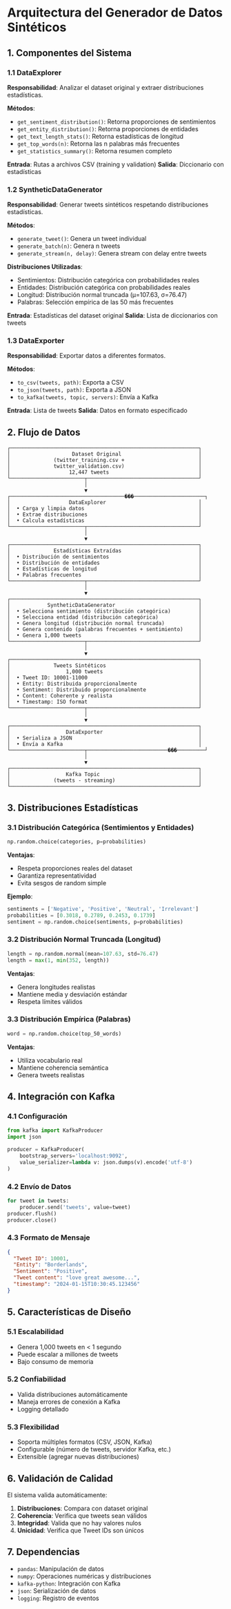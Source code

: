 # Arquitectura del Generador de Datos Sintéticos

## 1. Componentes del Sistema

### 1.1 DataExplorer

**Responsabilidad**: Analizar el dataset original y extraer distribuciones estadísticas.

**Métodos**:
- `get_sentiment_distribution()`: Retorna proporciones de sentimientos
- `get_entity_distribution()`: Retorna proporciones de entidades
- `get_text_length_stats()`: Retorna estadísticas de longitud
- `get_top_words(n)`: Retorna las n palabras más frecuentes
- `get_statistics_summary()`: Retorna resumen completo

**Entrada**: Rutas a archivos CSV (training y validation)
**Salida**: Diccionario con estadísticas

### 1.2 SyntheticDataGenerator

**Responsabilidad**: Generar tweets sintéticos respetando distribuciones estadísticas.

**Métodos**:
- `generate_tweet()`: Genera un tweet individual
- `generate_batch(n)`: Genera n tweets
- `generate_stream(n, delay)`: Genera stream con delay entre tweets

**Distribuciones Utilizadas**:
- Sentimientos: Distribución categórica con probabilidades reales
- Entidades: Distribución categórica con probabilidades reales
- Longitud: Distribución normal truncada (μ=107.63, σ=76.47)
- Palabras: Selección empírica de las 50 más frecuentes

**Entrada**: Estadísticas del dataset original
**Salida**: Lista de diccionarios con tweets

### 1.3 DataExporter

**Responsabilidad**: Exportar datos a diferentes formatos.

**Métodos**:
- `to_csv(tweets, path)`: Exporta a CSV
- `to_json(tweets, path)`: Exporta a JSON
- `to_kafka(tweets, topic, servers)`: Envía a Kafka

**Entrada**: Lista de tweets
**Salida**: Datos en formato especificado

## 2. Flujo de Datos

```
┌─────────────────────────────────────────────────────────────┐
│                    Dataset Original                         │
│              (twitter_training.csv +                        │
│              twitter_validation.csv)                        │
│                   12,447 tweets                             │
└────────────────────────┬────────────────────────────────────┘
                         │
                         ▼
┌─────────────────────────────────────���───────────────────────┐
│                   DataExplorer                              │
│  • Carga y limpia datos                                     │
│  • Extrae distribuciones                                    │
│  • Calcula estadísticas                                     │
└────────────────────────┬────────────────────────────────────┘
                         │
                         ▼
┌─────────────────────────────────────────────────────────────┐
│              Estadísticas Extraídas                         │
│  • Distribución de sentimientos                             │
│  • Distribución de entidades                                │
│  • Estadísticas de longitud                                 │
│  • Palabras frecuentes                                      │
└────────────────────────┬────────────────────────────────────┘
                         │
                         ▼
┌─────────────────────────────────────────────────────────────┐
│            SyntheticDataGenerator                           │
│  • Selecciona sentimiento (distribución categórica)         │
│  • Selecciona entidad (distribución categórica)             │
│  • Genera longitud (distribución normal truncada)           │
│  • Genera contenido (palabras frecuentes + sentimiento)     │
│  • Genera 1,000 tweets                                      │
└────────────────────────┬────────────────────────────────────┘
                         │
                         ▼
┌─────────────────────────────────────────────────────────────┐
│              Tweets Sintéticos                              │
│                  1,000 tweets                               │
│  • Tweet ID: 10001-11000                                    │
│  • Entity: Distribuida proporcionalmente                    │
│  • Sentiment: Distribuido proporcionalmente                 │
│  • Content: Coherente y realista                            │
│  • Timestamp: ISO format                                    │
└────────────────────────┬────────────────────────────────────┘
                         │
                         ▼
┌─────────────────────────────────────────────────────────────┐
│                  DataExporter                               │
│  • Serializa a JSON                                         │
│  • Envía a Kafka                                            │
└────────────────────────┬──────────────────────────���─────────┘
                         │
                         ▼
┌─────────────────────────────────────────────────────────────┐
│                  Kafka Topic                                │
│              (tweets - streaming)                           │
└─────────────────────────────────────────────────────────────┘
```

## 3. Distribuciones Estadísticas

### 3.1 Distribución Categórica (Sentimientos y Entidades)

```python
np.random.choice(categories, p=probabilities)
```

**Ventajas**:
- Respeta proporciones reales del dataset
- Garantiza representatividad
- Evita sesgos de random simple

**Ejemplo**:
```python
sentiments = ['Negative', 'Positive', 'Neutral', 'Irrelevant']
probabilities = [0.3018, 0.2789, 0.2453, 0.1739]
sentiment = np.random.choice(sentiments, p=probabilities)
```

### 3.2 Distribución Normal Truncada (Longitud)

```python
length = np.random.normal(mean=107.63, std=76.47)
length = max(1, min(352, length))
```

**Ventajas**:
- Genera longitudes realistas
- Mantiene media y desviación estándar
- Respeta límites válidos

### 3.3 Distribución Empírica (Palabras)

```python
word = np.random.choice(top_50_words)
```

**Ventajas**:
- Utiliza vocabulario real
- Mantiene coherencia semántica
- Genera tweets realistas

## 4. Integración con Kafka

### 4.1 Configuración

```python
from kafka import KafkaProducer
import json

producer = KafkaProducer(
    bootstrap_servers='localhost:9092',
    value_serializer=lambda v: json.dumps(v).encode('utf-8')
)
```

### 4.2 Envío de Datos

```python
for tweet in tweets:
    producer.send('tweets', value=tweet)
producer.flush()
producer.close()
```

### 4.3 Formato de Mensaje

```json
{
  "Tweet ID": 10001,
  "Entity": "Borderlands",
  "Sentiment": "Positive",
  "Tweet content": "love great awesome...",
  "timestamp": "2024-01-15T10:30:45.123456"
}
```

## 5. Características de Diseño

### 5.1 Escalabilidad

- Genera 1,000 tweets en < 1 segundo
- Puede escalar a millones de tweets
- Bajo consumo de memoria

### 5.2 Confiabilidad

- Valida distribuciones automáticamente
- Maneja errores de conexión a Kafka
- Logging detallado

### 5.3 Flexibilidad

- Soporta múltiples formatos (CSV, JSON, Kafka)
- Configurable (número de tweets, servidor Kafka, etc.)
- Extensible (agregar nuevas distribuciones)

## 6. Validación de Calidad

El sistema valida automáticamente:

1. **Distribuciones**: Compara con dataset original
2. **Coherencia**: Verifica que tweets sean válidos
3. **Integridad**: Valida que no hay valores nulos
4. **Unicidad**: Verifica que Tweet IDs son únicos

## 7. Dependencias

- `pandas`: Manipulación de datos
- `numpy`: Operaciones numéricas y distribuciones
- `kafka-python`: Integración con Kafka
- `json`: Serialización de datos
- `logging`: Registro de eventos
